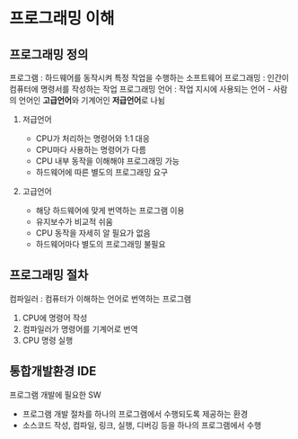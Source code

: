 # 프로그래밍 이해

## 프로그래밍 정의

프로그램 : 하드웨어를 동작시켜 특정 작업을 수행하는 소프트웨어
프로그래밍 : 인간이 컴퓨터에 명령서를 작성하는 작업
프로그래밍 언어 : 작업 지시에 사용되는 언어
    - 사람의 언어인 **고급언어**와 기계어인 **저급언어**로 나뉨

1. 저급언어
    - CPU가 처리하는 명령어와 1:1 대응
    - CPU마다 사용하는 명령어가 다름
    - CPU 내부 동작을 이해해야 프로그래밍 가능
    - 하드웨어에 따른 별도의 프로그래밍 요구

2. 고급언어
    - 해당 하드웨어에 맞게 번역하는 프로그램 이용
    - 유지보수가 비교적 쉬움
    - CPU 동작을 자세히 알 필요가 없음
    - 하드웨어마다 별도의 프로그래밍 불필요

## 프로그래밍 절차

컴파일러 : 컴퓨터가 이해하는 언어로 번역하는 프로그램

1. CPU에 명령어 작성
2. 컴파일러가 명령어를 기계어로 번역
3. CPU 명령 실행

## 통합개발환경 IDE

프로그램 개발에 필요한 SW   

- 프로그램 개발 절차를 하나의 프로그램에서 수행되도록 제공하는 환경
- 소스코드 작성, 컴파일, 링크, 실행, 디버깅 등을 하나의 프로그램에서 수행
